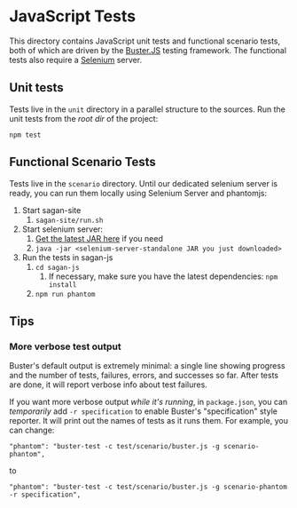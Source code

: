 # JavaScript Tests

This directory contains JavaScript unit tests and functional scenario tests, both of which are driven by the [Buster.JS](http://busterjs.org) testing framework.  The functional tests also require a [Selenium](http://www.seleniumhq.org) server.

## Unit tests

Tests live in the `unit` directory in a parallel structure to the sources.  Run the unit tests from the *root dir* of the project:

`npm test`

## Functional Scenario Tests

Tests live in the `scenario` directory.  Until our dedicated selenium server is ready, you can run them locally using Selenium Server and phantomjs:

1. Start sagan-site
    1. `sagan-site/run.sh`
1. Start selenium server:
    1. [Get the latest JAR here](http://code.google.com/p/selenium/downloads/list) if you need
    1. `java -jar <selenium-server-standalone JAR you just downloaded>`
1. Run the tests in sagan-js
    1. `cd sagan-js`
        1. If necessary, make sure you have the latest dependencies: `npm install`
    1. `npm run phantom`

## Tips

### More verbose test output

Buster's default output is extremely minimal: a single line showing progress and the number of tests, failures, errors, and successes so far.  After tests are done, it will report verbose info about test failures.

If you want more verbose output *while it's running*, in `package.json`, you can *temporarily* add `-r specification` to enable Buster's "specification" style reporter.  It will print out the names of tests as it runs them.  For example, you can change:

`"phantom": "buster-test -c test/scenario/buster.js -g scenario-phantom",`

to

`"phantom": "buster-test -c test/scenario/buster.js -g scenario-phantom -r specification",`